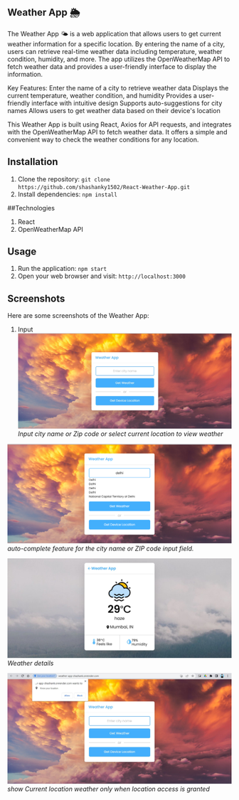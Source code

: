 
## Weather App 🌦️

The Weather App 🌤️ is a web application that allows users to get current weather information for a specific location. By entering the name of a city, users can retrieve real-time weather data including temperature, weather condition, humidity, and more. The app utilizes the OpenWeatherMap API to fetch weather data and provides a user-friendly interface to display the information.

Key Features:
Enter the name of a city to retrieve weather data
Displays the current temperature, weather condition, and humidity
Provides a user-friendly interface with intuitive design
Supports auto-suggestions for city names
Allows users to get weather data based on their device's location

This Weather App is built using React, Axios for API requests, and integrates with the OpenWeatherMap API to fetch weather data. It offers a simple and convenient way to check the weather conditions for any location.


## Installation
1. Clone the repository: `git clone https://github.com/shashanky1502/React-Weather-App.git`
2. Install dependencies: `npm install`

##Technologies
1. React
2. OpenWeatherMap API

## Usage
1. Run the application: `npm start`
2. Open your web browser and visit: `http://localhost:3000`

## Screenshots
Here are some screenshots of the Weather App:

1. Input
![Image 1](src/assets/1.jpg)
*Input city name or Zip code or select current location to view weather*

![Image 2](src/assets/2.png)
*auto-complete feature for the city name or ZIP code input field.*

![Image 3](src/assets/3.jpg)
*Weather details*

![Image 4](src/assets/4.jpg)
*show Current location weather only when location access is granted*
